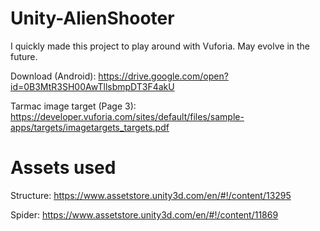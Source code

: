 # Unity-AlienShooter

I quickly made this project to play around with Vuforia. May evolve in the future.

Download (Android): https://drive.google.com/open?id=0B3MtR3SH00AwTllsbmpDT3F4akU

Tarmac image target (Page 3): https://developer.vuforia.com/sites/default/files/sample-apps/targets/imagetargets_targets.pdf

# Assets used

Structure: https://www.assetstore.unity3d.com/en/#!/content/13295

Spider: https://www.assetstore.unity3d.com/en/#!/content/11869
